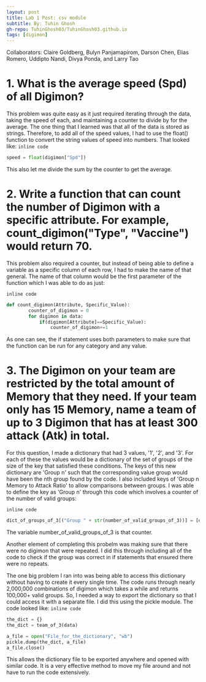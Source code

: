 ```yaml
---
layout: post
title: Lab 1 Post: csv module
subtitle: By: Tuhin Ghosh
gh-repo: TuhinGhosh03/TuhinGhosh03.github.io
tags: [digimon]
---
```


Collaborators: Claire Goldberg, Bulyn Panjamapirom, Darson Chen, Elias Romero, Uddipto Nandi, Divya Ponda, and Larry Tao

# 1. What is the average speed (Spd) of all Digimon?

This problem was quite easy as it just required iterating through the data, taking the speed of each, and maintaining a counter to divide by for the average. The one thing that I learned was that all of the data is stored as strings. Therefore, to add all of the speed values, I had to use the float() function to convert the string values of speed into numbers. 
That looked like:
`inline code`
```python
speed = float(digimon["Spd"])
```
This also let me divide the sum by the counter to get the average.

# 2. Write a function that can count the number of Digimon with a specific attribute. For example, count_digimon("Type", "Vaccine") would return 70.

This problem also required a counter, but instead of being able to define a variable as a specific column of each row, I had to make the name of that general. The name of that column would be the first parameter of the function which I was able to do as just:

`inline code `
```python
def count_digimon(Attribute, Specific_Value):
        counter_of_digimon = 0
        for digimon in data: 
            if(digimon[Attribute]==Specific_Value):
                counter_of_digimon+=1
```
As one can see, the if statement uses both parameters to make sure that the function can be run for any category and any value. 

# 3. The Digimon on your team are restricted by the total amount of Memory that they need. If your team only has 15 Memory, name a team of up to 3 Digimon that has at least 300 attack (Atk) in total.

For this question, I made a dictionary that had 3 values, '1', '2', and '3'. For each of these the values would be a dictionary of the set of groups of the size of the key that satisfied these conditions. The keys of this new dictionary are 'Group n' such that the corresponding value group would have been the nth group found by the code. I also included keys of 'Group n Memory to Attack Ratio' to allow comparisons between groups. I was able to define the key as 'Group n' through this code which involves a counter of the number of valid groups:

`inline code`
```python
dict_of_groups_of_3[("Group " + str(number_of_valid_groups_of_3))] = [digimon_name_1, digimon_name_2, digimon_name_3]
```
The variable number_of_valid_groups_of_3 is that counter. 

Another element of completing this probelm was making sure that there were no digimon that were repeated. I did this through including all of the code to check if the group was correct in if statements that ensured there were no repeats. 

The one big problem I ran into was being able to access this dictionary without having to create it every single time. The code runs through nearly 2,000,000 combinations of digimon which takes a while and returns 100,000+ valid groups. So, I needed a way to export the dictionary so that I could access it with a separate file. I did this using the pickle module. The code looked like:
`inline code`
```python
the_dict = {}
the_dict = team_of_3(data)

a_file = open("File_for_the_dictionary", "wb")
pickle.dump(the_dict, a_file)
a_file.close()
```

This allows the dictionary file to be exported anywhere and opened with similar code. It is a very effective method to move my file around and not have to run the code extensively. 


